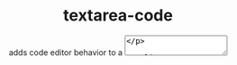 <h1 align="center">textarea-code</h1>

<p align="center">
adds code editor behavior to a <textarea>
</p>

<p align="center">
   <a href="#install">        🔧 <strong>Install</strong></a>
 · <a href="#example">        🧩 <strong>Example</strong></a>
 · <a href="#api">            📜 <strong>API docs</strong></a>
 · <a href="https://github.com/stagas/textarea-code/releases"> 🔥 <strong>Releases</strong></a>
 · <a href="#contribute">     💪🏼 <strong>Contribute</strong></a>
 · <a href="https://github.com/stagas/textarea-code/issues">   🖐️ <strong>Help</strong></a>
</p>

***

## Install

```sh
$ npm i textarea-code
```

Or directly from [jsDelivr](https://www.jsdelivr.com/):

```js
import { TextAreaCodeElement } from 'https://cdn.jsdelivr.net/gh/stagas/textarea-code/textarea-code.min.js'
```

Only ~**2.6kb** minified + brotli!

## Features

*   <kbd>Tab</kbd>/<kbd>Shift + Tab</kbd> Indent/unindent selection or line
*   <kbd>Cmd + /</kbd> - Toggle single comment in selection or line
*   <kbd>Cmd + Shift + /</kbd> - Toggle double comment in selection or position
*   <kbd>Cmd + Shift + d</kbd> - Duplicate line or selection
*   <kbd>Alt + Up</kbd> / <kbd>Alt + Down</kbd> - Move lines or selection up or down
*   <kbd>Shift + Del</kbd> - Delete line
*   <kbd>Enter</kbd> after `({[` indents one position

## API

<!-- Generated by documentation.js. Update this documentation by updating the source code. -->

#### Table of Contents

*   [TextAreaCodeElement](#textareacodeelement)

### TextAreaCodeElement

[src/index.ts:16-143](https://github.com/stagas/textarea-code/blob/afa840317cec2dee7f32c3651434909cc4aa8d47/src/index.ts#L16-L143 "Source code on GitHub")

**Extends HTMLTextAreaElement**

Adds code editor behavior to a `<textarea>`.

```ts
import { TextAreaCodeElement } from 'textarea-code'
customElements.define('textarea-code', TextAreaCodeElement, { extends: 'textarea' })
```

```html
<textarea is="textarea-code"></textarea>
```

## Contribute

[Fork](https://github.com/stagas/textarea-code/fork) or
[edit](https://github.dev/stagas/textarea-code) and submit a PR.

All contributions are welcome!

## License

MIT © 2021
[stagas](https://github.com/stagas)
